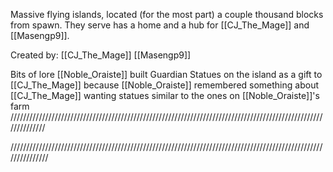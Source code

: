 Massive flying islands, located (for the most part) a couple thousand blocks from spawn. They serve has a home and a hub for [[CJ_The_Mage]] and [[Masengp9]]. 

Created by: [[CJ_The_Mage]] [[Masengp9]]

Bits of lore
 [[Noble_Oraiste]] built Guardian Statues on the island as a gift to [[CJ_The_Mage]] because [[Noble_Oraiste]] remembered something about [[CJ_The_Mage]] wanting statues similar to the ones on [[Noble_Oraiste]]'s farm
 //////////////////////////////////////////////////////////////////////////////////////////////////////////////
 
 ///////////////////////////////////////////////////////////////////////////////////////////////////////////////